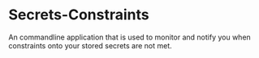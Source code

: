 # Secrets-Constraints
An commandline application that is used to monitor and notify you when constraints onto your stored secrets are not met.
